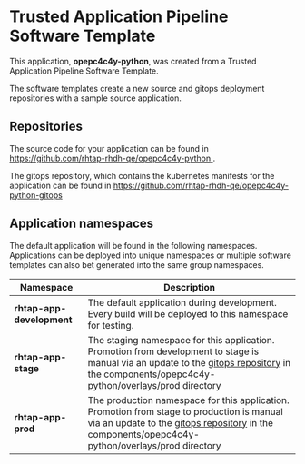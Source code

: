 # Trusted Application Pipeline Software Template

This application, **opepc4c4y-python**, was created from a Trusted Application Pipeline Software Template.

The software templates create a new source and gitops deployment repositories with a sample source application. 

## Repositories

The source code for your application can be found in [https://github.com/rhtap-rhdh-qe/opepc4c4y-python ](https://github.com/rhtap-rhdh-qe/opepc4c4y-python ).
 
The gitops repository, which contains the kubernetes manifests for the application can be found in 
[https://github.com/rhtap-rhdh-qe/opepc4c4y-python-gitops ](https://github.com/rhtap-rhdh-qe/opepc4c4y-python-gitops ) 

## Application namespaces 

The default application will be found in the following namespaces. Applications can be deployed into unique namespaces or multiple software templates can also bet generated into the same group namespaces.  

|  Namespace   |  Description   |  
| -------- | -------- |   
| **rhtap-app-development** | The default application during development. Every build will be deployed to this namespace for testing. | 
| **rhtap-app-stage** | The staging namespace for this application. Promotion from development to stage is manual via an update to the [gitops repository](https://github.com/rhtap-rhdh-qe/opepc4c4y-python-gitops ) in the components/opepc4c4y-python/overlays/prod directory |  
| **rhtap-app-prod** | The production namespace for this application. Promotion from stage to production is manual via an update to the [gitops repository](https://github.com/rhtap-rhdh-qe/opepc4c4y-python-gitops ) in the components/opepc4c4y-python/overlays/prod directory | 